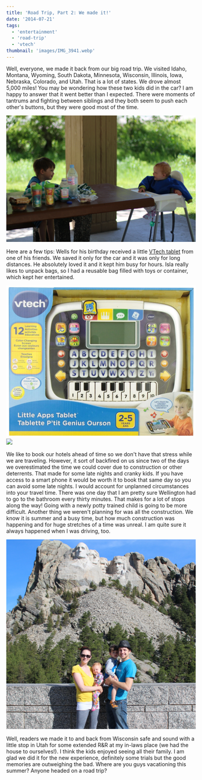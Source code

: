```yaml
---
title: 'Road Trip, Part 2: We made it!'
date: '2014-07-21'
tags:
  - 'entertainment'
  - 'road-trip'
  - 'vtech'
thumbnail: 'images/IMG_3941.webp'
---
```


Well, everyone, we made it back from our big road trip. We visited Idaho, Montana, Wyoming, South Dakota, Minnesota, Wisconsin, Illinois, Iowa, Nebraska, Colorado, and Utah. That is a lot of states. We drove almost 5,000 miles! You may be wondering how these two kids did in the car? I am happy to answer that it went better than I expected. There were moments of tantrums and fighting between siblings and they both seem to push each other's buttons, but they were good most of the time.

![Kids eating at a rest stop in Montana.](images/IMG_3863.webp)

Here are a few tips: Wells for his birthday received a little [VTech tablet](http://www.amazon.com/gp/product/B00AITW5J2/ref=as_li_tl?ie=UTF8&camp=1789&creative=390957&creativeASIN=B00AITW5J2&linkCode=as2&tag=ianobesblo-20) from one of his friends. We saved it only for the car and it was only for long distances. He absolutely loved it and it kept him busy for hours. Isla really likes to unpack bags, so I had a reusable bag filled with toys or container, which kept her entertained.

[![](images/91urjKq41WL._SL1500_.webp)![](http://ir-na.amazon-adsystem.com/e/ir?t=ianobesblo-20&l=as2&o=1&a=B00AITW5J2)](http://www.amazon.com/gp/product/B00AITW5J2/ref=as_li_tl?ie=UTF8&camp=1789&creative=390957&creativeASIN=B00AITW5J2&linkCode=as2&tag=ianobesblo-20)

We like to book our hotels ahead of time so we don't have that stress while we are traveling. However, it sort of backfired on us since two of the days we overestimated the time we could cover due to construction or other deterrents. That made for some late nights and cranky kids. If you have access to a smart phone it would be worth it to book that same day so you can avoid some late nights. I would account for unplanned circumstances into your travel time. There was one day that I am pretty sure Wellington had to go to the bathroom every thirty minutes. That makes for a lot of stops along the way! Going with a newly potty trained child is going to be more difficult. Another thing we weren't planning for was all the construction. We know it is summer and a busy time, but how much construction was happening and for huge stretches of a time was unreal. I am quite sure it always happened when I was driving, too.

![Family photo at Mt. Rushmore.](images/IMG_3941.webp)

Well, readers we made it to and back from Wisconsin safe and sound with a little stop in Utah for some extended R&R at my in-laws place (we had the house to ourselves!). I think the kids enjoyed seeing all their family. I am glad we did it for the new experience, definitely some trials but the good memories are outweighing the bad. Where are you guys vacationing this summer? Anyone headed on a road trip?
